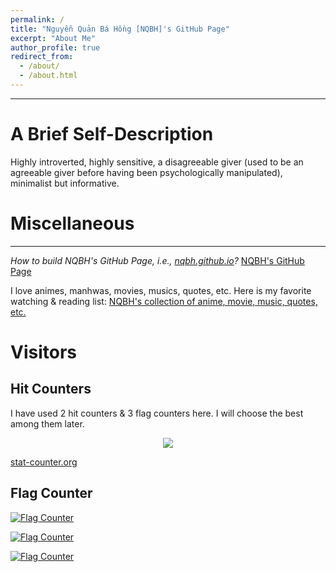 ```yaml
---
permalink: /
title: "Nguyễn Quản Bá Hồng [NQBH]'s GitHub Page"
excerpt: "About Me"
author_profile: true
redirect_from: 
  - /about/
  - /about.html
---
```


------
A Brief Self-Description
======
Highly introverted, highly sensitive, a disagreeable giver (used to be an agreeable giver before having been psychologically manipulated), minimalist but informative.

Miscellaneous
======
------
*How to build NQBH's GitHub Page, i.e., [nqbh.github.io](https://nqbh.github.io/)?* [NQBH's GitHub Page](https://github.com/NQBH/hobby/blob/master/NQBH_GitHub_page/NQBH_GitHub_page.pdf)

I love animes, manhwas, movies, musics, quotes, etc. Here is my favorite watching & reading list: [NQBH's collection of anime, movie, music, quotes, etc.](https://github.com/NQBH/hobby/tree/master/NQBH_GitHub_page)

Visitors
======

Hit Counters
------
I have used 2 hit counters & 3 flag counters here. I will choose the best among them later.

<div align='center'><a href='https://www.hit-counts.com/'><img src='http://www.hit-counts.com/counter.php?t=MTQ2MjYyOQ==' border='0'></a></div>

 <a href='https://www.stat-counter.org/'>stat-counter.org</a> <script type='text/javascript' src='https://www.freevisitorcounters.com/auth.php?id=5d4fcf758e43789e0733c12344359701b24b8290'></script>
<script type="text/javascript" src="https://www.freevisitorcounters.com/en/home/counter/944340/t/0"></script>

Flag Counter
------
<a href="https://info.flagcounter.com/zp3Q"><img src="https://s01.flagcounter.com/countxl/zp3Q/bg_FFFFFF/txt_000000/border_CCCCCC/columns_8/maxflags_250/viewers_Flag+Counter/labels_1/pageviews_1/flags_0/percent_0/" alt="Flag Counter" border="0"></a>

<a href="https://flaghitcounter.com/details/5D"><img src="https://flaghitcounter.com/5D/" alt="Flag Counter"></a>

<a href="https://www.flagcounter.me/details/cQh"><img src="https://www.flagcounter.me/cQh/" alt="Flag Counter"></a>